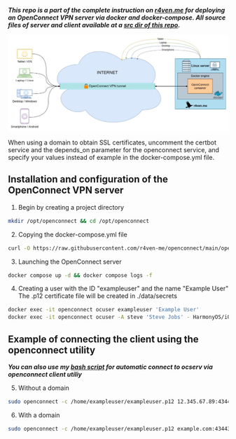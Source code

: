 ***This repo is a part of the complete instruction on [r4ven.me](https://r4ven.me/it-razdel/instrukcii/podnimaem-openconnect-ssl-vpn-server-ocserv-v-docker-dlya-vnutrennih-proektov/) for deploying an OpenConnect VPN server via docker and docker-compose. All source files of server and client available at a [src dir of this repo](https://github.com/r4ven-me/openconnect/tree/main/src).***

![Project scheme](openconnect.jpg)

When using a domain to obtain SSL certificates, uncomment the certbot service and the depends_on parameter for the openconnect service, and specify your values instead of example in the docker-compose.yml file.

## Installation and configuration of the OpenConnect VPN server

1. Begin by creating a project directory
```bash
mkdir /opt/openconnect && cd /opt/openconnect
```

2. Copying the docker-compose.yml file
```bash
curl -O https://raw.githubusercontent.com/r4ven-me/openconnect/main/openconnect/docker-compose.yml
```

3. Launching the OpenConnect server
```bash
docker compose up -d && docker compose logs -f
```

4. Creating a user with the ID "exampleuser" and the name "Example User"
The .p12 certificate file will be created in ./data/secrets
```bash
docker exec -it openconnect ocuser exampleuser 'Example User'
docker exec -it openconnect ocuser -A steve 'Steve Jobs' - HarmonyOS/iOS
```

## Example of connecting the client using the openconnect utility
***You can also use my [bash script](https://github.com/r4ven-me/openconnect/blob/main/src/client/occlient.sh) for automatic connect to ocserv via openconnect client utiliy***

5. Without a domain
```bash
sudo openconnect -c /home/exampleuser/exampleuser.p12 12.345.67.89:43443 <<< $(echo "examplepassword"$'\n'yes$'\n')
```

6. With a domain
```bash
sudo openconnect -c /home/exampleuser/exampleuser.p12 example.com:43443 <<< $(echo "examplepassword"$'\n')
```
